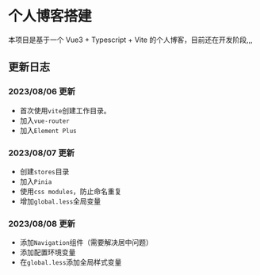 # 个人博客搭建

本项目是基于一个 Vue3 + Typescript + Vite 的个人博客，目前还在开发阶段,,,

## 更新日志

### 2023/08/06 更新
- 首次使用`vite`创建工作目录。
- 加入`vue-router`
- 加入`Element Plus`

### 2023/08/07 更新
- 创建`stores`目录
- 加入`Pinia`
- 使用`css modules`，防止命名重复
- 增加`global.less`全局变量

### 2023/08/08 更新
- 添加`Navigation`组件（需要解决居中问题）
- 添加配置环境变量
- 在`global.less`添加全局样式变量